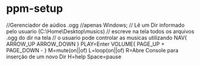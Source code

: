 
# ppm-setup
//Gerenciador de aúdios .ogg
//apenas Windows;
// Lê um Dir informado pelo usuario (C:\Home\Desktop\musics)
//  escreve na tela todos os arquivos .ogg do dir na tela
// o usuario pode controlar as musicas utilizando
 NAV{
  ARROW_UP
  ARROW_DOWN
 }
 PLAY=Enter
 VOLUME{
  PAGE_UP +
  PAGE_DOWN -
 }
 M=mute(on||of)
 L=loop(on||of)
 R=Abre Console para inserção de um novo Dir
 H=help
 Space=pause
